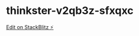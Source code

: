 # thinkster-v2qb3z-sfxqxc

[Edit on StackBlitz ⚡️](https://stackblitz.com/edit/thinkster-v2qb3z-sfxqxc)